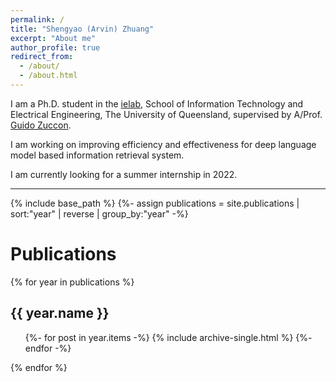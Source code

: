```yaml
---
permalink: /
title: "Shengyao (Arvin) Zhuang"
excerpt: "About me"
author_profile: true
redirect_from: 
  - /about/
  - /about.html
---
```


I am a Ph.D. student in the [ielab](http://ielab.io/), School of Information Technology and Electrical Engineering, The University of Queensland, supervised by A/Prof. [Guido Zuccon](http://ielab.io/people/guido-zuccon).

I am working on improving efficiency and effectiveness for deep language model based information retrieval system.

I am currently looking for a summer internship in 2022.

<hr>

{% include base_path %}
{%- assign publications = site.publications | sort:"year" | reverse | group_by:"year" -%}

<h1>Publications</h1>
{% for year in publications %}
  <h2>{{ year.name }}</h2>
  <ul>
  {%- for post in year.items -%}
    {% include archive-single.html %}
  {%- endfor -%}
 </ul>
{% endfor %}

